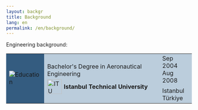```yaml
---
layout: backgr
title: Background
lang: en
permalink: /en/background/
---
```


<p class="bg">Engineering background:</p>

<table class="table-bgheader">
  <tr>
    <td style="background-color: #345c80;">
      <img src="{{ '/assets/images/edu.png' | relative_url }}" alt="Education">
    </td>
    <td style="background-color: #bbcddc;">
      <div style="margin-bottom: 5px;">
        Bachelor's Degree in Aeronautical Engineering
      </div>
      <div style="display: flex; align-items: center; gap: 5px;">
        <img src="{{ '/assets/images/itu.png' | relative_url }}" alt="ITU" style="height: 40px; vertical-align: middle;">
        <strong>Istanbul Technical University</strong>
      </div>
    </td>
    <td style="background-color: #bbcddc;">
      Sep 2004<br>
      <div style="margin-bottom: 8px;">Aug 2008</div>
      Istanbul<br>
      Türkiye
    </td>
  </tr>
</table>
